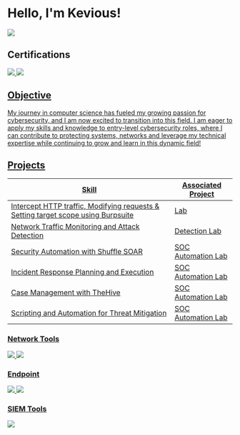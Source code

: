 # Hello, I'm Kevious!
<a href="https://www.linkedin.com/in/kkingjr/"><img src="https://img.shields.io/badge/-LinkedIn-0072b1?&style=for-the-badge&logo=linkedin&logoColor=white" /></a>

## Certifications
<div>
<a href="https://www.credly.com/badges/5c0fd349-6da6-440b-86a1-7eaca8847f3b/public_url"><img src="https://img.shields.io/badge/-Security%2B-FF0000?&style=for-the-badge&logo=CompTIA&logoColor=white" />
<a href="https://www.credly.com/badges/871f0769-d5a0-4d84-9da5-553ef50dc06a/public_url"><img src="https://img.shields.io/badge/-Data%2B-FF0000?&style=for-the-badge&logo=CompTIA&logoColor=white" />
</div>

## Objective

My journey in computer science has fueled my growing passion for cybersecurity, and I am now excited to transition into this field. I am eager to apply my skills and knowledge to entry-level cybersecurity roles, where I can contribute to protecting systems, networks and leverage my technical expertise while continuing to grow and learn in this dynamic field!

## Projects

| Skill                                         | Associated Project         |
|-----------------------------------------------|----------------------------|
| Intercept HTTP traffic, Modifying requests & Setting target scope  using Burpsuite          | <a href="https://github.com/KeviousCyberTech/Vulnerability-scan-using-Burp-Suite-/blob/main/README.md">Lab</a>|
| Network Traffic Monitoring and Attack Detection | <a href="https://google.com">Detection Lab</a>|
| Security Automation with Shuffle SOAR         | SOC Automation Lab|
| Incident Response Planning and Execution      | SOC Automation Lab|
| Case Management with TheHive                  | SOC Automation Lab|
| Scripting and Automation for Threat Mitigation | SOC Automation Lab|


### Network Tools
<div>
    <img src="https://img.shields.io/badge/-Wireshark-1679A7?&style=for-the-badge&logo=Wireshark&logoColor=white" />
    <img src="https://img.shields.io/badge/-Burp%20Suite-FF6F00?&style=for-the-badge&logo=Burp%20Suite&logoColor=white" />
</div>

### Endpoint
<div>
    <img src="https://img.shields.io/badge/-Microsoft_Defender_for_Endpoint-00A4EF?&style=for-the-badge&logo=Microsoft&logoColor=white" />
    <img src="https://img.shields.io/badge/-Velociraptor-4B275F?&style=for-the-badge&logo=Velociraptor&logoColor=white" />
</div>

### SIEM Tools
<div>
    <img src="https://img.shields.io/badge/-Splunk-000000?&style=for-the-badge&logo=Splunk&logoColor=white" />
</div>
